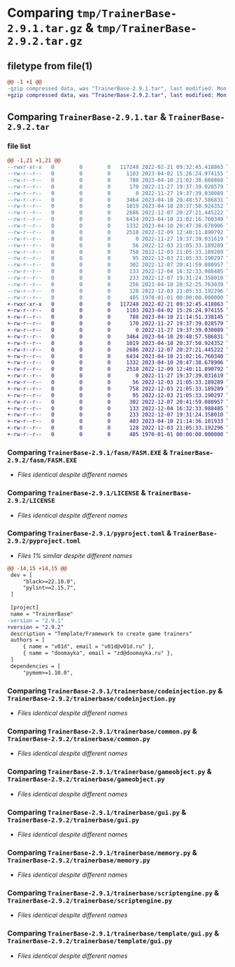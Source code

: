 # Comparing `tmp/TrainerBase-2.9.1.tar.gz` & `tmp/TrainerBase-2.9.2.tar.gz`

## filetype from file(1)

```diff
@@ -1 +1 @@
-gzip compressed data, was "TrainerBase-2.9.1.tar", last modified: Mon Apr 10 21:03:01 2023, max compression
+gzip compressed data, was "TrainerBase-2.9.2.tar", last modified: Mon Apr 10 21:15:32 2023, max compression
```

## Comparing `TrainerBase-2.9.1.tar` & `TrainerBase-2.9.2.tar`

### file list

```diff
@@ -1,21 +1,21 @@
--rwxr-xr-x   0        0        0   117248 2022-02-21 09:32:45.418863 TrainerBase-2.9.1/fasm/FASM.EXE
--rw-r--r--   0        0        0     1103 2023-04-02 15:26:24.974155 TrainerBase-2.9.1/LICENSE
--rw-r--r--   0        0        0      788 2023-04-10 21:02:38.660868 TrainerBase-2.9.1/pyproject.toml
--rw-r--r--   0        0        0      170 2022-11-27 19:37:39.028579 TrainerBase-2.9.1/README.md
--rw-r--r--   0        0        0        0 2022-11-27 19:37:39.030089 TrainerBase-2.9.1/trainerbase/__init__.py
--rw-r--r--   0        0        0     3464 2023-04-10 20:48:57.586831 TrainerBase-2.9.1/trainerbase/codeinjection.py
--rw-r--r--   0        0        0     1019 2023-04-10 20:37:50.924352 TrainerBase-2.9.1/trainerbase/common.py
--rw-r--r--   0        0        0     2686 2022-12-07 20:27:21.445222 TrainerBase-2.9.1/trainerbase/gameobject.py
--rw-r--r--   0        0        0     6434 2023-04-10 21:02:16.760340 TrainerBase-2.9.1/trainerbase/gui.py
--rw-r--r--   0        0        0     1332 2023-04-10 20:47:38.678906 TrainerBase-2.9.1/trainerbase/memory.py
--rw-r--r--   0        0        0     2518 2022-12-09 12:40:11.890792 TrainerBase-2.9.1/trainerbase/scriptengine.py
--rw-r--r--   0        0        0        0 2022-11-27 19:37:39.031619 TrainerBase-2.9.1/trainerbase/template/__init__.py
--rw-r--r--   0        0        0       56 2022-12-03 21:05:33.189289 TrainerBase-2.9.1/trainerbase/template/config.py
--rw-r--r--   0        0        0      758 2022-12-03 21:05:33.189289 TrainerBase-2.9.1/trainerbase/template/gui.py
--rw-r--r--   0        0        0       95 2022-12-03 21:05:33.190297 TrainerBase-2.9.1/trainerbase/template/injections.py
--rw-r--r--   0        0        0      302 2022-12-07 20:41:59.080957 TrainerBase-2.9.1/trainerbase/template/main.py
--rw-r--r--   0        0        0      133 2022-12-04 16:32:33.988485 TrainerBase-2.9.1/trainerbase/template/objects.py
--rw-r--r--   0        0        0      233 2022-12-07 19:31:24.358010 TrainerBase-2.9.1/trainerbase/template/scripts.py
--rw-r--r--   0        0        0      256 2023-04-10 20:52:25.763039 TrainerBase-2.9.1/trainerbase/tts.py
--rw-r--r--   0        0        0      128 2022-12-03 21:05:33.192296 TrainerBase-2.9.1/trainerbase/use_trainer_template.py
--rw-r--r--   0        0        0      485 1970-01-01 00:00:00.000000 TrainerBase-2.9.1/PKG-INFO
+-rwxr-xr-x   0        0        0   117248 2022-02-21 09:32:45.418863 TrainerBase-2.9.2/fasm/FASM.EXE
+-rw-r--r--   0        0        0     1103 2023-04-02 15:26:24.974155 TrainerBase-2.9.2/LICENSE
+-rw-r--r--   0        0        0      788 2023-04-10 21:14:51.338145 TrainerBase-2.9.2/pyproject.toml
+-rw-r--r--   0        0        0      170 2022-11-27 19:37:39.028579 TrainerBase-2.9.2/README.md
+-rw-r--r--   0        0        0        0 2022-11-27 19:37:39.030089 TrainerBase-2.9.2/trainerbase/__init__.py
+-rw-r--r--   0        0        0     3464 2023-04-10 20:48:57.586831 TrainerBase-2.9.2/trainerbase/codeinjection.py
+-rw-r--r--   0        0        0     1019 2023-04-10 20:37:50.924352 TrainerBase-2.9.2/trainerbase/common.py
+-rw-r--r--   0        0        0     2686 2022-12-07 20:27:21.445222 TrainerBase-2.9.2/trainerbase/gameobject.py
+-rw-r--r--   0        0        0     6434 2023-04-10 21:02:16.760340 TrainerBase-2.9.2/trainerbase/gui.py
+-rw-r--r--   0        0        0     1332 2023-04-10 20:47:38.678906 TrainerBase-2.9.2/trainerbase/memory.py
+-rw-r--r--   0        0        0     2518 2022-12-09 12:40:11.890792 TrainerBase-2.9.2/trainerbase/scriptengine.py
+-rw-r--r--   0        0        0        0 2022-11-27 19:37:39.031619 TrainerBase-2.9.2/trainerbase/template/__init__.py
+-rw-r--r--   0        0        0       56 2022-12-03 21:05:33.189289 TrainerBase-2.9.2/trainerbase/template/config.py
+-rw-r--r--   0        0        0      758 2022-12-03 21:05:33.189289 TrainerBase-2.9.2/trainerbase/template/gui.py
+-rw-r--r--   0        0        0       95 2022-12-03 21:05:33.190297 TrainerBase-2.9.2/trainerbase/template/injections.py
+-rw-r--r--   0        0        0      302 2022-12-07 20:41:59.080957 TrainerBase-2.9.2/trainerbase/template/main.py
+-rw-r--r--   0        0        0      133 2022-12-04 16:32:33.988485 TrainerBase-2.9.2/trainerbase/template/objects.py
+-rw-r--r--   0        0        0      233 2022-12-07 19:31:24.358010 TrainerBase-2.9.2/trainerbase/template/scripts.py
+-rw-r--r--   0        0        0      403 2023-04-10 21:14:36.101933 TrainerBase-2.9.2/trainerbase/tts.py
+-rw-r--r--   0        0        0      128 2022-12-03 21:05:33.192296 TrainerBase-2.9.2/trainerbase/use_trainer_template.py
+-rw-r--r--   0        0        0      485 1970-01-01 00:00:00.000000 TrainerBase-2.9.2/PKG-INFO
```

### Comparing `TrainerBase-2.9.1/fasm/FASM.EXE` & `TrainerBase-2.9.2/fasm/FASM.EXE`

 * *Files identical despite different names*

### Comparing `TrainerBase-2.9.1/LICENSE` & `TrainerBase-2.9.2/LICENSE`

 * *Files identical despite different names*

### Comparing `TrainerBase-2.9.1/pyproject.toml` & `TrainerBase-2.9.2/pyproject.toml`

 * *Files 1% similar despite different names*

```diff
@@ -14,15 +14,15 @@
 dev = [
     "black>=22.10.0",
     "pylint>=2.15.7",
 ]
 
 [project]
 name = "TrainerBase"
-version = "2.9.1"
+version = "2.9.2"
 description = "Template/Framework to create game trainers"
 authors = [
     { name = "v01d", email = "v01d@v01d.ru" },
     { name = "doomayka", email = "zd@doomayka.ru" },
 ]
 dependencies = [
     "pymem>=1.10.0",
```

### Comparing `TrainerBase-2.9.1/trainerbase/codeinjection.py` & `TrainerBase-2.9.2/trainerbase/codeinjection.py`

 * *Files identical despite different names*

### Comparing `TrainerBase-2.9.1/trainerbase/common.py` & `TrainerBase-2.9.2/trainerbase/common.py`

 * *Files identical despite different names*

### Comparing `TrainerBase-2.9.1/trainerbase/gameobject.py` & `TrainerBase-2.9.2/trainerbase/gameobject.py`

 * *Files identical despite different names*

### Comparing `TrainerBase-2.9.1/trainerbase/gui.py` & `TrainerBase-2.9.2/trainerbase/gui.py`

 * *Files identical despite different names*

### Comparing `TrainerBase-2.9.1/trainerbase/memory.py` & `TrainerBase-2.9.2/trainerbase/memory.py`

 * *Files identical despite different names*

### Comparing `TrainerBase-2.9.1/trainerbase/scriptengine.py` & `TrainerBase-2.9.2/trainerbase/scriptengine.py`

 * *Files identical despite different names*

### Comparing `TrainerBase-2.9.1/trainerbase/template/gui.py` & `TrainerBase-2.9.2/trainerbase/template/gui.py`

 * *Files identical despite different names*

